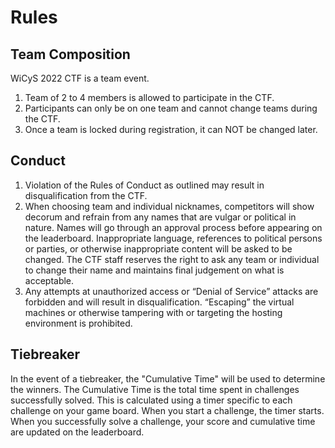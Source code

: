 # Rules

## Team Composition

WiCyS 2022 CTF is a team event. 

1. Team of 2 to 4 members is allowed to participate in the CTF.
2. Participants can only be on one team and cannot change teams during the CTF.
3. Once a team is locked during registration, it can NOT be changed later.

## Conduct
1. Violation of the Rules of Conduct as outlined may result in disqualification from the CTF.
2. When choosing team and individual nicknames, competitors will show decorum and refrain from any names that are vulgar or political in nature. Names will go through an approval process before appearing on the leaderboard. Inappropriate language, references to political persons or parties, or otherwise inappropriate content will be asked to be changed. The CTF staff reserves the right to ask any team or individual to change their name and maintains final judgement on what is acceptable.
3. Any attempts at unauthorized access or “Denial of Service” attacks are forbidden and will result in disqualification. “Escaping” the virtual machines or otherwise tampering with or targeting the hosting environment is prohibited.

## Tiebreaker
In the event of a tiebreaker, the "Cumulative Time" will be used to determine the winners. The Cumulative Time is the total time spent in challenges successfully solved. This is calculated using a timer specific to each challenge on your game board. When you start a challenge, the timer starts. When you successfully solve a challenge, your score and cumulative time are updated on the leaderboard.

